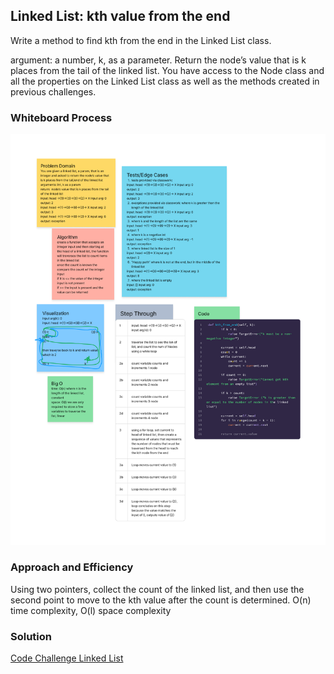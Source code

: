 ## Linked List: kth value from the end

Write a method to find kth from the end in the Linked List class.

argument: a number, k, as a parameter.
Return the node’s value that is k places from the tail of the linked list.
You have access to the Node class and all the properties on the Linked List class as well as the methods created in previous challenges.

### Whiteboard Process

![Linked List kth whiteboard](Whiteboard%20Code%20Challenge%2007.jpg)

### Approach and Efficiency

Using two pointers, collect the count of the linked list, and then use the second point to move to the kth value after the count is determined.
O(n) time complexity, O(l) space complexity

### Solution

[Code Challenge Linked List](Whiteboard%20Code%20Challenge%2007.jpg)
